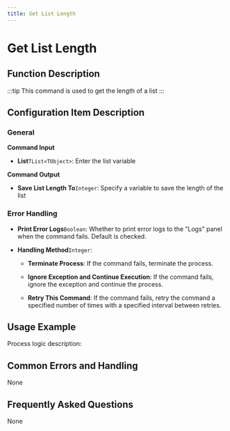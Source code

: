 ```yaml
---
title: Get List Length
---
```


# Get List Length

## Function Description

:::tip 
This command is used to get the length of a list
:::

## Configuration Item Description

### General

**Command Input**

- **List**`TList<TObject>`: Enter the list variable


**Command Output**

- **Save List Length To**`Integer`: Specify a variable to save the length of the list


### Error Handling

- **Print Error Logs**`Boolean`: Whether to print error logs to the "Logs" panel when the command fails. Default is checked. 

- **Handling Method**`Integer`:

    - **Terminate Process**: If the command fails, terminate the process.

    - **Ignore Exception and Continue Execution**: If the command fails, ignore the exception and continue the process.

    - **Retry This Command**: If the command fails, retry the command a specified number of times with a specified interval between retries.

## Usage Example

Process logic description:

## Common Errors and Handling

None

## Frequently Asked Questions

None


